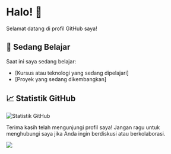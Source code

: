 # Halo! 👋

Selamat datang di profil GitHub saya! 


## 🌱 Sedang Belajar

Saat ini saya sedang belajar:

- [Kursus atau teknologi yang sedang dipelajari]
- [Proyek yang sedang dikembangkan]

## 📈 Statistik GitHub

![Statistik GitHub](https://github-readme-stats.vercel.app/api?username=S4giriChaN&show_icons=true&hide_border=true&theme=radical)


Terima kasih telah mengunjungi profil saya! Jangan ragu untuk menghubungi saya jika Anda ingin berdiskusi atau berkolaborasi.

<a href="https://visitcount.itsvg.in">
  <img src="https://visitcount.itsvg.in/api?id=S4giriChaN&label=Profile%20Views&color=12&icon=0&pretty=false" />
</a>
